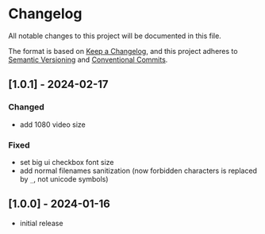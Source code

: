 # Changelog

All notable changes to this project will be documented in this file.

The format is based on [Keep a Changelog],
and this project adheres to [Semantic Versioning] and [Conventional Commits].

## [1.0.1] - 2024-02-17

### Changed

- add 1080 video size

### Fixed

- set big ui checkbox font size
- add normal filenames sanitization (now forbidden characters is replaced by `_`, not unicode symbols)

## [1.0.0] - 2024-01-16

- initial release

<!-- Links -->
[keep a changelog]: https://keepachangelog.com/en/1.0.0/
[semantic versioning]: https://semver.org/spec/v2.0.0.html
[conventional commits]: https://www.conventionalcommits.org/en/v1.0.0/
